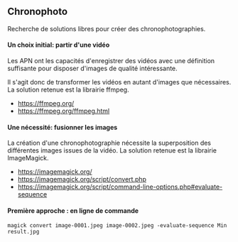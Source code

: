 ## Chronophoto
Recherche de solutions libres pour créer des chronophotographies. 
#### Un choix initial: partir d'une vidéo
Les APN ont les capacités d'enregistrer des vidéos avec une définition suffisante pour disposer d'images de qualité intéressante.

Il s'agit donc de transformer les vidéos en autant d'images que nécessaires. La solution retenue est la librairie ffmpeg.
* https://ffmpeg.org/
* https://ffmpeg.org/ffmpeg.html

#### Une nécessité: fusionner les images
La création d'une chronophotographie nécessite la superposition des différentes images issues de la vidéo. La solution retenue est la librairie ImageMagick.
* https://imagemagick.org/
* https://imagemagick.org/script/convert.php
* https://imagemagick.org/script/command-line-options.php#evaluate-sequence

#### Première approche : en ligne de commande

``` shell
magick convert image-0001.jpeg image-0002.jpeg -evaluate-sequence Min result.jpg

